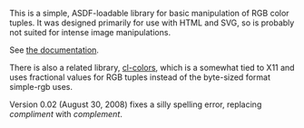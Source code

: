 This is a simple, ASDF-loadable library for basic manipulation of RGB color tuples.  It was designed primarily for use with HTML and SVG, so is probably not suited for intense image manipulations.

See [the documentation](API.md).

There is also a related library, [cl-colors](http://www.cliki.net/cl-colors), which is a somewhat tied to X11 and uses fractional values for RGB tuples instead of the byte-sized format simple-rgb uses.

Version 0.02 (August 30, 2008) fixes a silly spelling error, replacing _compliment_ with _complement_.
